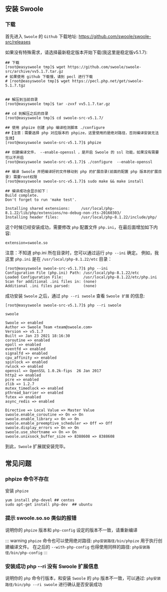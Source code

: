 ## 安装 Swoole

### 下载
首先进入 `Swoole` 的 `Github` 下载地址: https://github.com/swoole/swoole-src/releases

如果没有特殊需求，请选择最新稳定版本开始下载(我这里是稳定版v5.1.7):   


```shell
## 下载
[root@easyswoole tmp]$ wget https://github.com/swoole/swoole-src/archive/vv5.1.7.tar.gz
# 如果使用 github 下载慢，请到 pecl 进行下载 
# [root@easyswoole tmp]$ wget https://pecl.php.net/get/swoole-5.1.7.tgz 


## 解压到当前目录
[root@easyswoole tmp]$ tar -zvxf vv5.1.7.tar.gz

## cd 到解压之后的目录
[root@easyswoole tmp]$ cd swoole-src-v5.1.7/ 

## 使用 phpize 创建 php 编译检测脚本 ./configure
##【注意：需要选择 php 对应版本的 phpize，这里使用的是绝对路径，否则编译安装无法生效】
[root@easyswoole swoole-src-v5.1.7]$ phpize

## 创建编译文件， --enable-openssl ，是开启 Swoole 的 ssl 功能，如果没有需要可以不开启
[root@easyswoole swoole-src-v5.1.7]$ ./configure  --enable-openssl 

## 编译 Swoole 并把编译好的文件移动到 php 的扩展目录(前面的配置 php 版本的扩展目录) 需要root权限
[root@easyswoole swoole-src-v5.1.7]$ sudo make && make install 

## 编译成功会显示如下：
Build complete.
Don't forget to run 'make test'.

Installing shared extensions:     /usr/local/php-8.1.22/lib/php/extensions/no-debug-non-zts-20160303/
Installing header files:          /usr/local/php-8.1.22/include/php/

```

这个时候已经安装成功，需要修改 `php` 配置文件 `php.ini`，在最后面增加如下内容:

```
extension=swoole.so
```

注意：不知道 php.ini 所在目录时，您可以通过运行 `php --ini` 确定。
例如，我这里 `php.ini` 是在 `/usr/local/php-8.1.22/etc` 目录：

```
[root@easyswoole swoole-src-v5.1.7]$ php --ini
Configuration File (php.ini) Path: /usr/local/php-8.1.22/etc
Loaded Configuration File:         /usr/local/php-8.1.22/etc/php.ini
Scan for additional .ini files in: (none)
Additional .ini files parsed:      (none)
```

成功安装 `Swoole` 之后，通过 `php --ri swoole` 查看 `Swoole 扩展` 的信息:

```
[root@easyswoole swoole-src-v5.1.7]$ php --ri swoole

swoole

Swoole => enabled
Author => Swoole Team <team@swoole.com>
Version => v5.1.7
Built => Jan 23 2021 18:16:30
coroutine => enabled
epoll => enabled
eventfd => enabled
signalfd => enabled
cpu_affinity => enabled
spinlock => enabled
rwlock => enabled
openssl => OpenSSL 1.0.2k-fips  26 Jan 2017
http2 => enabled
pcre => enabled
zlib => 1.2.7
mutex_timedlock => enabled
pthread_barrier => enabled
futex => enabled
async_redis => enabled

Directive => Local Value => Master Value
swoole.enable_coroutine => On => On
swoole.enable_library => On => On
swoole.enable_preemptive_scheduler => Off => Off
swoole.display_errors => On => On
swoole.use_shortname => On => On
swoole.unixsock_buffer_size => 8388608 => 8388608
```

到此，`Swoole` 扩展就安装完毕。

## 常见问题
### phpize 命令不存在
安装 `phpize`

```
yum install php-devel ## centos
sudo apt-get install php-dev  ## ubuntu
```

### 提示 swoole.so.so 类似的报错
说明你的 `phpize` 版本和 `php-config` 设定的版本不一致，请重新编译

::: warning
`phpize` 命令也可以使用绝对路径: `php安装路径/bin/phpize` 用于执行创建编译文件。
在之后的 `--with-php-config` 也得使用同样的路径: `php安装路径/bin/php-config`
:::

### 安装成功 php --ri 没有 Swoole 扩展信息
说明你的 `php` 命令行版本，和安装 `Swoole` 的 `php` 版本不一致，可以通过: `php安装路径/bin/php --ri swoole` 进行确认是否安装成功
